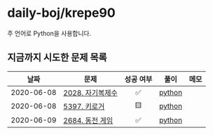 # daily-boj/krepe90

주 언어로 Python을 사용합니다.

## 지금까지 시도한 문제 목록
<!-- ✅맞았습니다 / 🟨 시간 초과 / 🟧 런타임/컴파일 에러 등등 / 🟥 틀렸습니다 / ⬛ 아직 풀지 않음 -->
|날짜|문제|성공 여부|풀이|메모|
|---|---|:---:|---|---|
|2020-06-08|[2028. 자기복제수](https://www.acmicpc.net/problem/2028)|✅|[python](P2028.py)||
|2020-06-08|[5397. 키로거](https://www.acmicpc.net/problem/5397)|🟨|[python](P5397.py)||
|2020-06-09|[2684. 동전 게임](https://www.acmicpc.net/problem/2684)|✅|[python](P2684.py)||
